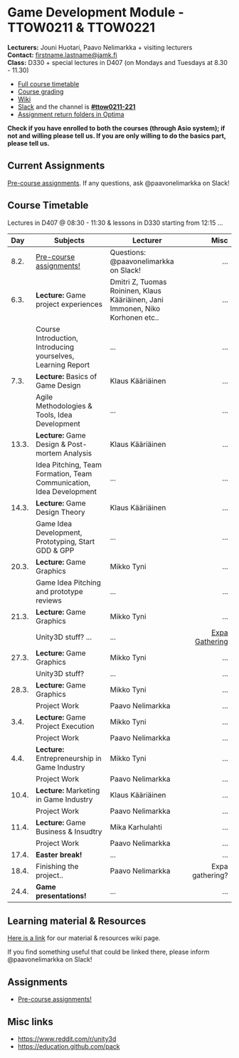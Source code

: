 # Game Development Module - TTOW0211 & TTOW0221

**Lecturers:** Jouni Huotari, Paavo Nelimarkka + visiting lecturers  
**Contact:** firstname.lastname@jamk.fi  
**Class:** D330 + special lectures in D407 (on Mondays and Tuesdays at 8.30 - 11.30)  

- [Full course timetable](https://docs.google.com/spreadsheets/d/1ShNeOn9NxLJRXbAWSBZQAN_UrCkyc1bE3_25_HNp-ao/edit?usp=sharing)
- [Course grading]()
- [Wiki](https://github.com/JAMK-IT/TTOW0211-221-game-development/wiki)
- [Slack](https://jamk-it.slack.com) and the channel is **[#ttow0211-221](https://jamk-it.slack.com/messages/ttow0211-221/)**
- [Assignment return folders in Optima](https://optima.jamk.fi/)

**Check if you have enrolled to both the courses (through Asio system); if not and willing please tell us. If you are only willing to do the basics part, please tell us.**

## Current Assignments

[Pre-course assignments](https://github.com/JAMK-IT/TTOW0211-221-game-development/wiki/pre-course-assignments). If any questions, ask @paavonelimarkka on Slack!

## Course Timetable

Lectures in D407 @ 08:30 - 11:30 & lessons in D330 starting from 12:15 ...

| Day | Subjects | Lecturer | Misc |
|:--------|----------|------|----:|
| 8.2. | [Pre-course assignments!](https://github.com/JAMK-IT/TTOW0211-221-game-development/wiki/pre-course-assignments) | Questions: @paavonelimarkka on Slack! | ... |
| 6.3. | **Lecture:** Game project experiences | Dmitri Z, Tuomas Roininen, Klaus Kääriäinen, Jani Immonen, Niko Korhonen etc.. | ... |
|      | Course Introduction, Introducing yourselves, Learning Report  | ... | ... |
| 7.3. | **Lecture:** Basics of Game Design | Klaus Kääriäinen | ... |
|      | Agile Methodologies & Tools, Idea Development | ... | ... |
| 13.3. | **Lecture:** Game Design & Post-mortem Analysis | Klaus Kääriäinen | ... |
|       | Idea Pitching, Team Formation, Team Communication, Idea Development | ... | ... |
| 14.3. | **Lecture:** Game Design Theory | Klaus Kääriäinen | ... |
|       | Game Idea Development, Prototyping, Start GDD & GPP | ... | ... |
| 20.3. | **Lecture:** Game Graphics | Mikko Tyni | ... |
|       | Game Idea Pitching and prototype reviews | ... | ... |
| 21.3. | **Lecture:** Game Graphics | Mikko Tyni | ... |
|       | Unity3D stuff? ... | ... | [Expa Gathering](https://www.facebook.com/events/1624706311166333/) |
| 27.3. | **Lecture:** Game Graphics | Mikko Tyni | ... |
|       | Unity3D stuff? | ... | ... |
| 28.3. | **Lecture:** Game Graphics | Mikko Tyni | ... |
|       | Project Work | Paavo Nelimarkka | ... |
| 3.4. | **Lecture:** Game Project Execution | Mikko Tyni | ... |
|      | Project Work | Paavo Nelimarkka | ... |
| 4.4. | **Lecture:** Entrepreneurship in Game Industry | Mikko Tyni | ... |
|      | Project Work | Paavo Nelimarkka | ... |
| 10.4. | **Lecture:** Marketing in Game Industry | Klaus Kääriäinen | ... |
|       | Project Work | Paavo Nelimarkka | ... |
| 11.4. | **Lecture:** Game Business & Insudtry | Mika Karhulahti | ... |
|       | Project Work | Paavo Nelimarkka | ... |
| 17.4. | **Easter break!** | ... | ... |
| 18.4. | Finishing the project.. | Paavo Nelimarkka | Expa gathering? |
| 24.4. | **Game presentations!** | ... | ... |

## Learning material & Resources

[Here is a link](https://github.com/JAMK-IT/TTOW0211-221-game-development/wiki/material) for our material & resources wiki page. 

If you find something useful that could be linked there, please inform @paavonelimarkka on Slack!

## Assignments

- [Pre-course assignments!](https://github.com/JAMK-IT/TTOW0211-221-game-development/wiki/pre-course-assignments)

## Misc links

- https://www.reddit.com/r/unity3d
- https://education.github.com/pack

